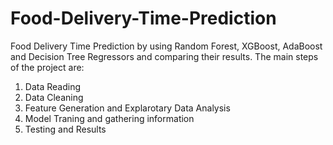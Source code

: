 # Food-Delivery-Time-Prediction
Food Delivery Time Prediction by using Random Forest, XGBoost, AdaBoost and Decision Tree Regressors and comparing their results. The main steps of the project are:

1. Data Reading
2. Data Cleaning
3. Feature Generation and Explarotary Data Analysis
4. Model Traning and gathering information
5. Testing and Results
